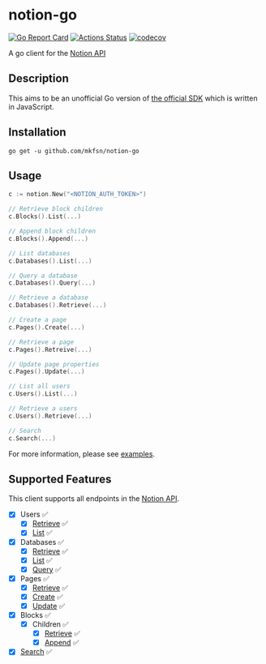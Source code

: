 # notion-go

[![Go Report Card](https://goreportcard.com/badge/github.com/mkfsn/notion-go)](https://goreportcard.com/report/github.com/mkfsn/notion-go)
[![Actions Status](https://github.com/mkfsn/notion-go/actions/workflows/develop.yaml/badge.svg)](https://github.com/mkfsn/notion-go/actions)
[![codecov](https://codecov.io/gh/mkfsn/notion-go/branch/develop/graph/badge.svg?token=NA64P6EPQ0)](https://codecov.io/gh/mkfsn/notion-go)


A go client for the [Notion API](https://developers.notion.com/)

## Description

This aims to be an unofficial Go version of [the official SDK](https://github.com/makenotion/notion-sdk-js)
which is written in JavaScript.

## Installation

```
go get -u github.com/mkfsn/notion-go
```

## Usage

```go
c := notion.New("<NOTION_AUTH_TOKEN>")

// Retrieve block children
c.Blocks().List(...)

// Append block children
c.Blocks().Append(...)

// List databases
c.Databases().List(...)

// Query a database
c.Databases().Query(...)

// Retrieve a database
c.Databases().Retrieve(...)

// Create a page
c.Pages().Create(...)

// Retrieve a page
c.Pages().Retreive(...)

// Update page properties
c.Pages().Update(...)

// List all users
c.Users().List(...)

// Retrieve a users
c.Users().Retrieve(...)

// Search
c.Search(...)
```

For more information, please see [examples](./examples).

## Supported Features

This client supports all endpoints in the [Notion API](https://developers.notion.com/reference/intro).

- [x] Users ✅
   * [x] [Retrieve](https://developers.notion.com/reference/get-user) ✅
   * [x] [List](https://developers.notion.com/reference/get-users) ✅
- [x] Databases ✅
  * [x] [Retrieve](https://developers.notion.com/reference/get-database) ✅
  * [x] [List](https://developers.notion.com/reference/get-databases) ✅
  * [x] [Query](https://developers.notion.com/reference/post-database-query) ✅
- [x] Pages ✅
  * [x] [Retrieve](https://developers.notion.com/reference/get-page) ✅
  * [x] [Create](https://developers.notion.com/reference/post-page) ✅️
  * [x] [Update](https://developers.notion.com/reference/patch-page) ✅️
- [x] Blocks ✅️
  * [x] Children ✅
    - [x] [Retrieve](https://developers.notion.com/reference/get-block-children) ✅
    - [x] [Append](https://developers.notion.com/reference/patch-block-children) ✅
- [x] [Search](https://developers.notion.com/reference/post-search) ✅
